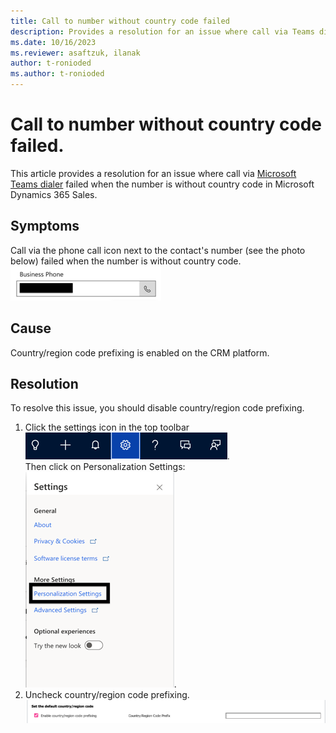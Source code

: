 ```yaml
---
title: Call to number without country code failed
description: Provides a resolution for an issue where call via Teams dialer failed when the number is without country code in Microsoft Dynamics 365 Sales.
ms.date: 10/16/2023
ms.reviewer: asaftzuk, ilanak
author: t-ronioded
ms.author: t-ronioded
---
```

# Call to number without country code failed.

This article provides a resolution for an issue where call via [Microsoft Teams dialer](/dynamics365/sales/configure-microsoft-teams-dialer) failed when the number is without country code in Microsoft Dynamics 365 Sales.

## Symptoms

Call via the phone call icon next to the contact's number (see the photo below) failed when the number is without country code.  
![Phone call icon](media/call-to-number-without-country-code-failed/phone-call-icon.png)

## Cause

Country/region code prefixing is enabled on the CRM platform.

## Resolution

To resolve this issue, you should disable country/region code prefixing.

1. Click the settings icon in the top toolbar ![Crm settings icon](media/call-to-number-without-country-code-failed/crm-settings-icon.png).   
Then click on Personalization Settings:  
![Personalization Settings](media/call-to-number-without-country-code-failed/personalization-settings.png).
2. Uncheck country/region code prefixing.  ![Country code prefixing on settings](media/call-to-number-without-country-code-failed/country-code-prefixing-on-settings.png)
